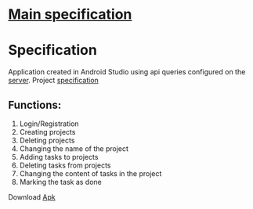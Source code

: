# [Main specification](https://github.com/novy213/todo)
# Specification
Application created in Android Studio using api queries configured on the [server](https://github.com/novy213/todo-server). Project [specification](https://github.com/novy213/todo)
## Functions:
1. Login/Registration
2. Creating projects
3. Deleting projects
4. Changing the name of the project
5. Adding tasks to projects
6. Deleting tasks from projects
7. Changing the content of tasks in the project
8. Marking the task as done 

Download [Apk](https://www.dropbox.com/s/43n3lk81b3c5uz0/app-release.apk?dl=0)
